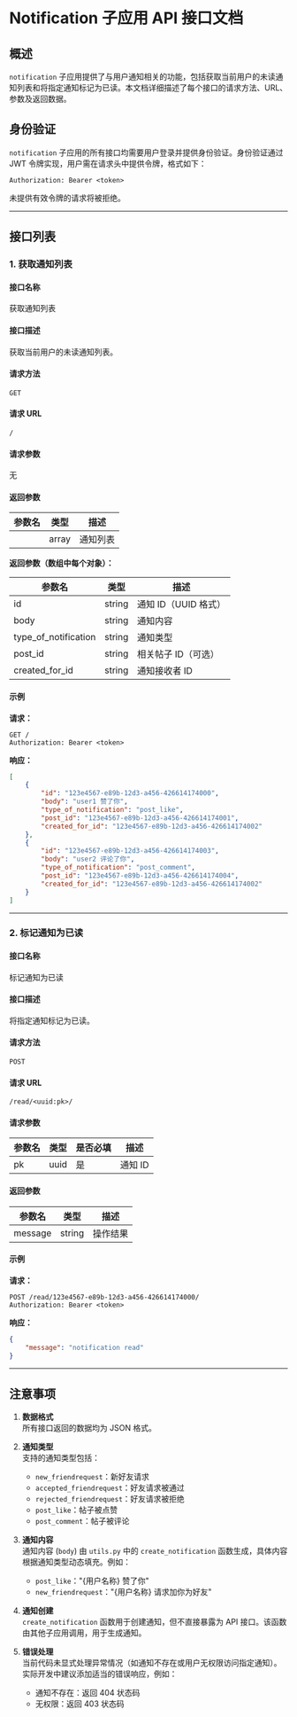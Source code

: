 # Notification 子应用 API 接口文档

## 概述

`notification` 子应用提供了与用户通知相关的功能，包括获取当前用户的未读通知列表和将指定通知标记为已读。本文档详细描述了每个接口的请求方法、URL、参数及返回数据。

## 身份验证

`notification` 子应用的所有接口均需要用户登录并提供身份验证。身份验证通过 JWT 令牌实现，用户需在请求头中提供令牌，格式如下：

```
Authorization: Bearer <token>
```

未提供有效令牌的请求将被拒绝。

---

## 接口列表

### 1. 获取通知列表

#### 接口名称
获取通知列表

#### 接口描述
获取当前用户的未读通知列表。

#### 请求方法
`GET`

#### 请求 URL
`/`

#### 请求参数
无

#### 返回参数

| 参数名               | 类型   | 描述                 |
|----------------------|--------|----------------------|
|                      | array  | 通知列表             |

**返回参数（数组中每个对象）：**

| 参数名                | 类型   | 描述                  |
|-----------------------|--------|-----------------------|
| id                    | string | 通知 ID（UUID 格式）  |
| body                  | string | 通知内容              |
| type_of_notification  | string | 通知类型              |
| post_id               | string | 相关帖子 ID（可选）   |
| created_for_id        | string | 通知接收者 ID         |

#### 示例

**请求：**
```
GET /
Authorization: Bearer <token>
```

**响应：**
```json
[
    {
        "id": "123e4567-e89b-12d3-a456-426614174000",
        "body": "user1 赞了你",
        "type_of_notification": "post_like",
        "post_id": "123e4567-e89b-12d3-a456-426614174001",
        "created_for_id": "123e4567-e89b-12d3-a456-426614174002"
    },
    {
        "id": "123e4567-e89b-12d3-a456-426614174003",
        "body": "user2 评论了你",
        "type_of_notification": "post_comment",
        "post_id": "123e4567-e89b-12d3-a456-426614174004",
        "created_for_id": "123e4567-e89b-12d3-a456-426614174002"
    }
]
```

---

### 2. 标记通知为已读

#### 接口名称
标记通知为已读

#### 接口描述
将指定通知标记为已读。

#### 请求方法
`POST`

#### 请求 URL
`/read/<uuid:pk>/`

#### 请求参数

| 参数名 | 类型 | 是否必填 | 描述        |
|--------|------|----------|-------------|
| pk     | uuid | 是       | 通知 ID     |

#### 返回参数

| 参数名  | 类型   | 描述     |
|---------|--------|----------|
| message | string | 操作结果 |

#### 示例

**请求：**
```
POST /read/123e4567-e89b-12d3-a456-426614174000/
Authorization: Bearer <token>
```

**响应：**
```json
{
    "message": "notification read"
}
```

---

## 注意事项

1. **数据格式**  
   所有接口返回的数据均为 JSON 格式。

2. **通知类型**  
   支持的通知类型包括：
   - `new_friendrequest`：新好友请求
   - `accepted_friendrequest`：好友请求被通过
   - `rejected_friendrequest`：好友请求被拒绝
   - `post_like`：帖子被点赞
   - `post_comment`：帖子被评论

3. **通知内容**  
   通知内容 (`body`) 由 `utils.py` 中的 `create_notification` 函数生成，具体内容根据通知类型动态填充。例如：
   - `post_like`："{用户名称} 赞了你"
   - `new_friendrequest`："{用户名称} 请求加你为好友"

4. **通知创建**  
   `create_notification` 函数用于创建通知，但不直接暴露为 API 接口。该函数由其他子应用调用，用于生成通知。

5. **错误处理**  
   当前代码未显式处理异常情况（如通知不存在或用户无权限访问指定通知）。实际开发中建议添加适当的错误响应，例如：
   - 通知不存在：返回 404 状态码
   - 无权限：返回 403 状态码
